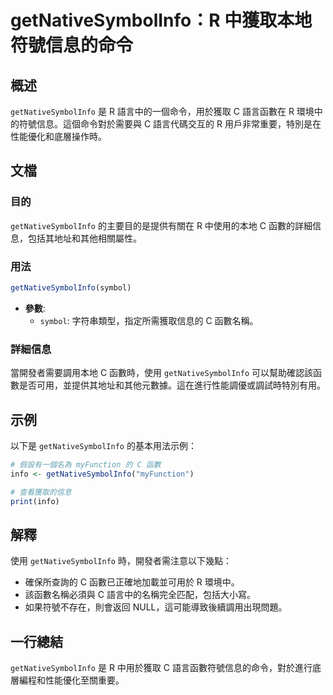 <!--
Meta Description: # getNativeSymbolInfo：R 中獲取本地符號信息的命令 ## 概述 `getNativeSymbolInfo` 是 R 語言中的一個命令，用於獲取 C 語言函數在 R 環境中的符號信息。這個命令對於需要與 C 語言代碼交互的 R 用戶非常重要，特別是在性能優化和底層操作時。 ## ...
Meta Keywords: getnativesymbolinfo, symbol, myfunction, info, 中獲取本地符號信息的命令
-->

# getNativeSymbolInfo：R 中獲取本地符號信息的命令

## 概述
`getNativeSymbolInfo` 是 R 語言中的一個命令，用於獲取 C 語言函數在 R 環境中的符號信息。這個命令對於需要與 C 語言代碼交互的 R 用戶非常重要，特別是在性能優化和底層操作時。

## 文檔
### 目的
`getNativeSymbolInfo` 的主要目的是提供有關在 R 中使用的本地 C 函數的詳細信息，包括其地址和其他相關屬性。

### 用法
```R
getNativeSymbolInfo(symbol)
```
- **參數**:
  - `symbol`: 字符串類型，指定所需獲取信息的 C 函數名稱。

### 詳細信息
當開發者需要調用本地 C 函數時，使用 `getNativeSymbolInfo` 可以幫助確認該函數是否可用，並提供其地址和其他元數據。這在進行性能調優或調試時特別有用。

## 示例
以下是 `getNativeSymbolInfo` 的基本用法示例：

```R
# 假設有一個名為 myFunction 的 C 函數
info <- getNativeSymbolInfo("myFunction")

# 查看獲取的信息
print(info)
```

## 解釋
使用 `getNativeSymbolInfo` 時，開發者需注意以下幾點：
- 確保所查詢的 C 函數已正確地加載並可用於 R 環境中。
- 該函數名稱必須與 C 語言中的名稱完全匹配，包括大小寫。
- 如果符號不存在，則會返回 NULL，這可能導致後續調用出現問題。

## 一行總結
`getNativeSymbolInfo` 是 R 中用於獲取 C 語言函數符號信息的命令，對於進行底層編程和性能優化至關重要。